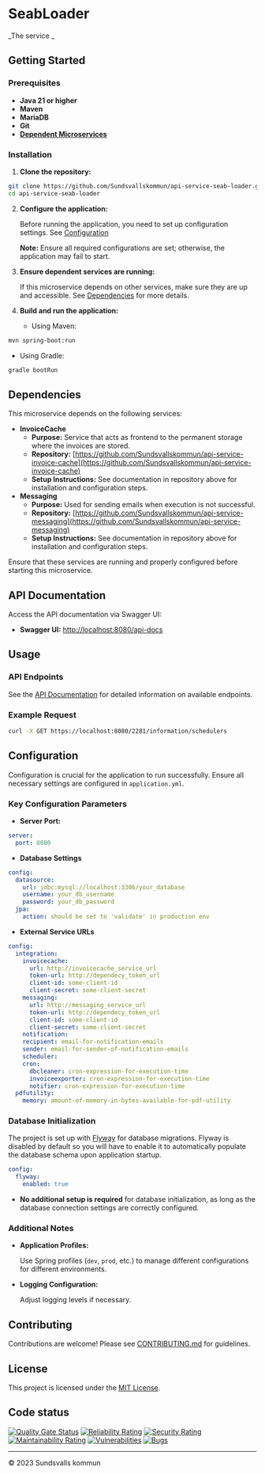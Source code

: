 # SeabLoader

_The service _

## Getting Started

### Prerequisites

- **Java 21 or higher**
- **Maven**
- **MariaDB**
- **Git**
- **[Dependent Microservices](#dependencies)**

### Installation

1. **Clone the repository:**

```bash
git clone https://github.com/Sundsvallskommun/api-service-seab-loader.git
cd api-service-seab-loader
```

2. **Configure the application:**

   Before running the application, you need to set up configuration settings.
   See [Configuration](#configuration)

   **Note:** Ensure all required configurations are set; otherwise, the application may fail to start.

3. **Ensure dependent services are running:**

   If this microservice depends on other services, make sure they are up and accessible. See [Dependencies](#dependencies) for more details.

4. **Build and run the application:**

   - Using Maven:

```bash
mvn spring-boot:run
```

- Using Gradle:

```bash
gradle bootRun
```

## Dependencies

This microservice depends on the following services:

- **InvoiceCache**
  - **Purpose:** Service that acts as frontend to the permanent storage where the invoices are stored.
  - **Repository:** [https://github.com/Sundsvallskommun/api-service-invoice-cache](https://github.com/Sundsvallskommun/api-service-invoice-cache)
  - **Setup Instructions:** See documentation in repository above for installation and configuration steps.
- **Messaging**
  - **Purpose:** Used for sending emails when execution is not successful.
  - **Repository:** [https://github.com/Sundsvallskommun/api-service-messaging](https://github.com/Sundsvallskommun/api-service-messaging)
  - **Setup Instructions:** See documentation in repository above for installation and configuration steps.

Ensure that these services are running and properly configured before starting this microservice.

## API Documentation

Access the API documentation via Swagger UI:

- **Swagger UI:** [http://localhost:8080/api-docs](http://localhost:8080/api-docs)

## Usage

### API Endpoints

See the [API Documentation](#api-documentation) for detailed information on available endpoints.

### Example Request

```bash
curl -X GET https://localhost:8080/2281/information/schedulers
```

## Configuration

Configuration is crucial for the application to run successfully. Ensure all necessary settings are configured in `application.yml`.

### Key Configuration Parameters

- **Server Port:**

```yaml
server:
  port: 8080
```

- **Database Settings**

```yaml
config:
  datasource:
    url: jdbc:mysql://localhost:3306/your_database
    username: your_db_username
    password: your_db_password
  jpa:
    action: should be set to 'validate' in production env
```

- **External Service URLs**

```yaml
config:
  integration:
    invoicecache:
      url: http://invoicecache_service_url
      token-url: http://dependecy_token_url
      client-id: some-client-id
      client-secret: some-client-secret
    messaging:
      url: http://messaging_service_url
      token-url: http://dependecy_token_url
      client-id: some-client-id
      client-secret: some-client-secret
    notification:
    recipient: email-for-notification-emails
    sender: email-for-sender-of-notification-emails
    scheduler:
    cron:
      dbcleaner: cron-expression-for-execution-time
      invoiceexporter: cron-expression-for-execution-time
      notifier: cron-expression-for-execution-time
  pdfutility:
    memory: amount-of-memory-in-bytes-available-for-pdf-utility
```

### Database Initialization

The project is set up with [Flyway](https://github.com/flyway/flyway) for database migrations. Flyway is disabled by default so you will have to enable it to automatically populate the database schema upon application startup.

```yaml
config:
  flyway:
    enabled: true
```

- **No additional setup is required** for database initialization, as long as the database connection settings are correctly configured.

### Additional Notes

- **Application Profiles:**

  Use Spring profiles (`dev`, `prod`, etc.) to manage different configurations for different environments.

- **Logging Configuration:**

  Adjust logging levels if necessary.

## Contributing

Contributions are welcome! Please see [CONTRIBUTING.md](https://github.com/Sundsvallskommun/.github/blob/main/.github/CONTRIBUTING.md) for guidelines.

## License

This project is licensed under the [MIT License](LICENSE).

## Code status

[![Quality Gate Status](https://sonarcloud.io/api/project_badges/measure?project=Sundsvallskommun_api-service-seab-loader&metric=alert_status)](https://sonarcloud.io/summary/overall?id=Sundsvallskommun_api-service-seab-loader)
[![Reliability Rating](https://sonarcloud.io/api/project_badges/measure?project=Sundsvallskommun_api-service-seab-loader&metric=reliability_rating)](https://sonarcloud.io/summary/overall?id=Sundsvallskommun_api-service-seab-loader)
[![Security Rating](https://sonarcloud.io/api/project_badges/measure?project=Sundsvallskommun_api-service-seab-loader&metric=security_rating)](https://sonarcloud.io/summary/overall?id=Sundsvallskommun_api-service-seab-loader)
[![Maintainability Rating](https://sonarcloud.io/api/project_badges/measure?project=Sundsvallskommun_api-service-seab-loader&metric=sqale_rating)](https://sonarcloud.io/summary/overall?id=Sundsvallskommun_api-service-seab-loader)
[![Vulnerabilities](https://sonarcloud.io/api/project_badges/measure?project=Sundsvallskommun_api-service-seab-loader&metric=vulnerabilities)](https://sonarcloud.io/summary/overall?id=Sundsvallskommun_api-service-seab-loader)
[![Bugs](https://sonarcloud.io/api/project_badges/measure?project=Sundsvallskommun_api-service-seab-loader&metric=bugs)](https://sonarcloud.io/summary/overall?id=Sundsvallskommun_api-service-seab-loader)

---

&copy; 2023 Sundsvalls kommun
